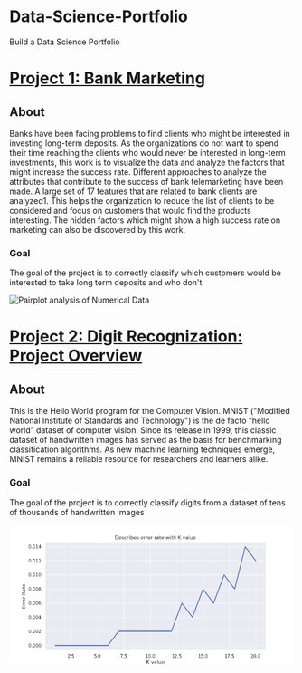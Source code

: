# Data-Science-Portfolio
Build a Data Science Portfolio

# [Project 1: Bank Marketing](https://github.com/Fazleem/Bank_Marketting)

## About
Banks have been facing problems to find clients who might be interested in investing long-term deposits. As the organizations do not want to spend their time reaching the clients who would never be interested in long-term investments, this work is to visualize the data and analyze the factors that might increase the success rate. Different approaches to analyze the attributes that contribute to the success of bank telemarketing have been made. A large set of 17 features that are related to bank clients are analyzed1. This helps the organization to reduce the list of clients to be considered and focus on customers that would find the products interesting. The hidden factors which might show a high success rate on marketing can also be discovered by this work.

### Goal
The goal of the project is to correctly classify which customers would be interested to take long term deposits and who don't

![Pairplot analysis of Numerical Data](/images/pairplotanalysis.png)


# [Project 2: Digit Recognization: Project Overview](https://github.com/Fazleem/Digit_Recognizer)

## About
This is the Hello World program for the Computer Vision. MNIST ("Modified National Institute of Standards and Technology") is the de facto “hello world” dataset of computer vision. Since its release in 1999, this classic dataset of handwritten images has served as the basis for benchmarking classification algorithms. As new machine learning techniques emerge, MNIST remains a reliable resource for researchers and learners alike.

### Goal
The goal of the project is to correctly classify digits from a dataset of tens of thousands of handwritten images


![knn error plot](/images/error_plot_knn.png)
